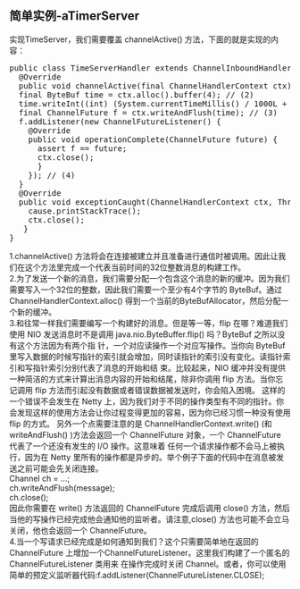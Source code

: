 ## 简单实例-aTimerServer

实现TimeServer，我们需要覆盖 channelActive() 方法，下面的就是实现的内容：<br>
<pre>
public class TimeServerHandler extends ChannelInboundHandlerAdapter {
  @Override
  public void channelActive(final ChannelHandlerContext ctx) { // (1)
  final ByteBuf time = ctx.alloc().buffer(4); // (2)
  time.writeInt((int) (System.currentTimeMillis() / 1000L + 2208988800L));
  final ChannelFuture f = ctx.writeAndFlush(time); // (3)
  f.addListener(new ChannelFutureListener() {
    @Override
    public void operationComplete(ChannelFuture future) {
      assert f == future;
      ctx.close();
      }
    }); // (4)
  } 
  @Override
  public void exceptionCaught(ChannelHandlerContext ctx, Throwable cause) {
    cause.printStackTrace();
    ctx.close();
   }
}
</pre>
1.channelActive() 方法将会在连接被建立并且准备进行通信时被调用。因此让我们在这个方法里完成一个代表当前时间的32位整数消息的构建工作。<br>
2.为了发送一个新的消息，我们需要分配一个包含这个消息的新的缓冲。因为我们需要写入一个32位的整数，因此我们需要一个至少有4个字节的 ByteBuf。通过
ChannelHandlerContext.alloc() 得到一个当前的ByteBufAllocator，然后分配一个新的缓冲。<br>
3.和往常一样我们需要编写一个构建好的消息。但是等一等，flip 在哪？难道我们使用 NIO 发送消息时不是调用 java.nio.ByteBuffer.flip() 吗？ByteBuf 之所以没有这个方法因为有两个指
针，一个对应读操作一个对应写操作。当你向 ByteBuf 里写入数据的时候写指针的索引就会增加，同时读指针的索引没有变化。读指针索引和写指针索引分别代表了消息的开始和结
束。比较起来，NIO 缓冲并没有提供一种简洁的方式来计算出消息内容的开始和结尾，除非你调用 flip 方法。当你忘记调用 flip 方法而引起没有数据或者错误数据被发送时，你会陷入困境。
这样的一个错误不会发生在 Netty 上，因为我们对于不同的操作类型有不同的指针。你会发现这样的使用方法会让你过程变得更加的容易，因为你已经习惯一种没有使用 flip 的方式。
另外一个点需要注意的是 ChannelHandlerContext.write() (和 writeAndFlush() )方法会返回一个 ChannelFuture 对象，一个 ChannelFuture 代表了一个还没有发生的 I/O 操作。这意味着
任何一个请求操作都不会马上被执行，因为在 Netty 里所有的操作都是异步的。举个例子下面的代码中在消息被发送之前可能会先关闭连接。<br>
Channel ch = ...;<br>
ch.writeAndFlush(message);<br>
ch.close();<br>
因此你需要在 write() 方法返回的 ChannelFuture 完成后调用 close() 方法，然后当他的写操作已经完成他会通知他的监听者。请注意,close() 方法也可能不会立马关闭，他也会返回一个
ChannelFuture。<br>
4.当一个写请求已经完成是如何通知到我们？这个只需要简单地在返回的 ChannelFuture 上增加一个ChannelFutureListener。这里我们构建了一个匿名的 ChannelFutureListener 类用来
在操作完成时关闭 Channel。或者，你可以使用简单的预定义监听器代码:f.addListener(ChannelFutureListener.CLOSE);<br>

